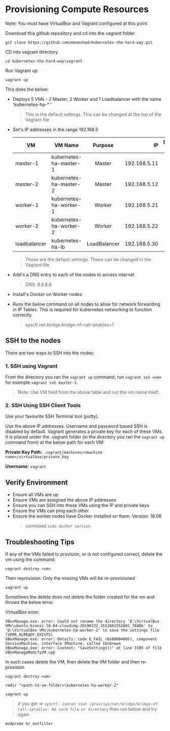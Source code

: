 # Provisioning Compute Resources

Note: You must have VirtualBox and Vagrant configured at this point

Download this github repository and cd into the vagrant folder

`git clone https://github.com/mmumshad/kubernetes-the-hard-way.git`

CD into vagrant directory

`cd kubernetes-the-hard-way\vagrant`

Run Vagrant up

`vagrant up`


This does the below:

- Deploys 5 VMs - 2 Master, 2 Worker and 1 Loadbalancer with the name 'kubernetes-ha-* '
    > This is the default settings. This can be changed at the top of the Vagrant file

- Set's IP addresses in the range 192.168.5

    | VM            |  VM Name               | Purpose       | IP           | Forwarded Port   |
    | ------------  | ---------------------- |:-------------:| ------------:| ----------------:|
    | master-1      | kubernetes-ha-master-1 | Master        | 192.168.5.11 |     2711         |
    | master-2      | kubernetes-ha-master-2 | Master        | 192.168.5.12 |     2712         |
    | worker-1      | kubernetes-ha-worker-1 | Worker        | 192.168.5.21 |     2721         |
    | worker-2      | kubernetes-ha-worker-2 | Worker        | 192.168.5.22 |     2722         |
    | loadbalancer  | kubernetes-ha-lb       | LoadBalancer  | 192.168.5.30 |     2730         |

    > These are the default settings. These can be changed in the Vagrant file

- Add's a DNS entry to each of the nodes to access internet
    > DNS: 8.8.8.8

- Install's Docker on Worker nodes
- Runs the below command on all nodes to allow for network forwarding in IP Tables.
  This is required for kubernetes networking to function correctly.
    > sysctl net.bridge.bridge-nf-call-iptables=1

## SSH to the nodes

There are two ways to SSH into the nodes:

### 1. SSH using Vagrant

  From the directory you ran the `vagrant up` command, run `vagrant ssh <vm>` for example `vagrant ssh master-1`.
  > Note: Use VM field from the above table and not the vm name itself.

### 2. SSH Using SSH Client Tools

Use your favourite SSH Terminal tool (putty).

Use the above IP addresses. Username and password based SSH is disabled by default.
Vagrant generates a private key for each of these VMs. It is placed under the .vagrant folder (in the directory you ran the `vagrant up` command from) at the below path for each VM:

**Private Key Path:** `.vagrant/machines/<machine name>/virtualbox/private_key`

**Username:** `vagrant`


## Verify Environment

- Ensure all VMs are up
- Ensure VMs are assigned the above IP addresses
- Ensure you can SSH into these VMs using the IP and private keys
- Ensure the VMs can ping each other
- Ensure the worker nodes have Docker installed on them. Version: 18.06
  > command `sudo docker version`

## Troubleshooting Tips

If any of the VMs failed to provision, or is not configured correct, delete the vm using the command:

`vagrant destroy <vm>`

Then reprovision. Only the missing VMs will be re-provisioned

`vagrant up`


Sometimes the delete does not delete the folder created for the vm and throws the below error.

VirtualBox error:

    VBoxManage.exe: error: Could not rename the directory 'D:\VirtualBox VMs\ubuntu-bionic-18.04-cloudimg-20190122_1552891552601_76806' to 'D:\VirtualBox VMs\kubernetes-ha-worker-2' to save the settings file (VERR_ALREADY_EXISTS)
    VBoxManage.exe: error: Details: code E_FAIL (0x80004005), component SessionMachine, interface IMachine, callee IUnknown
    VBoxManage.exe: error: Context: "SaveSettings()" at line 3105 of file VBoxManageModifyVM.cpp

In such cases delete the VM, then delete the VM folder and then re-provision

`vagrant destroy <vm>`

`rmdir "<path-to-vm-folder>\kubernetes-ha-worker-2"`

`vagrant up`

> if you get => `sysctl: cannot stat /proc/sys/net/bridge/bridge-nf-call-iptables: No such file or directory`
then run below and try again

`modprobe br_netfilter`
